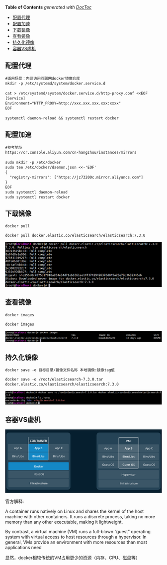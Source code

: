 <!-- START doctoc generated TOC please keep comment here to allow auto update -->
<!-- DON'T EDIT THIS SECTION, INSTEAD RE-RUN doctoc TO UPDATE -->
**Table of Contents**  *generated with [DocToc](https://github.com/thlorenz/doctoc)*

- [配置代理](#%E9%85%8D%E7%BD%AE%E4%BB%A3%E7%90%86)
- [配置加速](#%E9%85%8D%E7%BD%AE%E5%8A%A0%E9%80%9F)
- [下载镜像](#%E4%B8%8B%E8%BD%BD%E9%95%9C%E5%83%8F)
- [查看镜像](#%E6%9F%A5%E7%9C%8B%E9%95%9C%E5%83%8F)
- [持久化镜像](#%E6%8C%81%E4%B9%85%E5%8C%96%E9%95%9C%E5%83%8F)
- [容器VS虚机](#%E5%AE%B9%E5%99%A8vs%E8%99%9A%E6%9C%BA)

<!-- END doctoc generated TOC please keep comment here to allow auto update -->

## 配置代理 ##

	#适用场景：内网访问互联网docker镜像仓库
	mkdir -p /etc/systemd/system/docker.service.d

	cat > /etc/systemd/system/docker.service.d/http-proxy.conf <<EOF
	[Service]
	Environment="HTTP_PROXY=http://xxx.xxx.xxx.xxx:xxxx"
	EOF

	systemctl daemon-reload && systemctl restart docker

## 配置加速 ##

	#参考地址
	https://cr.console.aliyun.com/cn-hangzhou/instances/mirrors

	sudo mkdir -p /etc/docker
	sudo tee /etc/docker/daemon.json <<-'EOF'
	{
	  "registry-mirrors": ["https://jz73200c.mirror.aliyuncs.com"]
	}
	EOF
	sudo systemctl daemon-reload
	sudo systemctl restart docker   

## 下载镜像 ##

`docker pull`

	docker pull docker.elastic.co/elasticsearch/elasticsearch:7.3.0

![](./images/docker_pull.png)

## 查看镜像 ##
 
`docker images`

	docker images

![](./images/docker_images.png)

## 持久化镜像 ##

`docker save -o 目标目录/镜像文件名称 本地镜像:镜像tag值`

	docker save -o /root/elasticsearch-7.3.0.tar docker.elastic.co/elasticsearch/elasticsearch:7.3.0

![](./images/docker_save.png)

## 容器VS虚机 ##

![](./images/container_vm.png)

官方解释:

A container runs natively on Linux and shares the kernel of the host machine with other containers. It runs a discrete process, taking no more memory than any other executable, making it lightweight.

By contrast, a virtual machine (VM) runs a full-blown “guest” operating system with virtual access to host resources through a hypervisor. In general, VMs provide an environment with more resources than most applications need

显然，docker相较传统的VM占用更少的资源（内存、CPU、磁盘等）